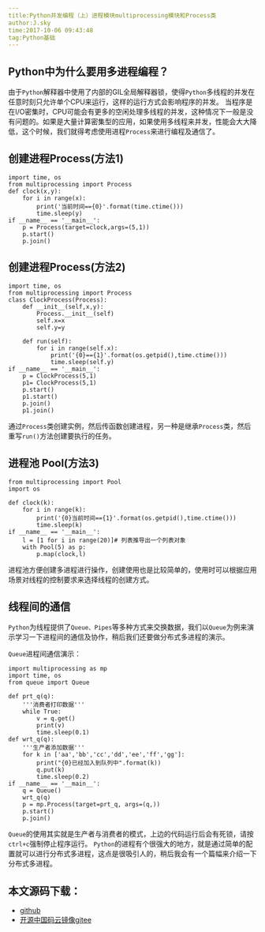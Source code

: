 ```yaml
---
title:Python并发编程（上）进程模块multiprocessing模块和Process类
author:J.sky
time:2017-10-06 09:43:48
tag:Python基础
---
```


## Python中为什么要用多进程编程？

由于`Python`解释器中使用了内部的GIL全局解释器锁，使得`Python`多线程的并发在任意时刻只允许单个CPU来运行，这样的运行方式会影响程序的并发。
当程序是在I/O密集时，CPU可能会有更多的空闲处理多线程的并发，这种情况下一般是没有问题的。如果是大量计算密集型的应用，如果使用多线程来并发，性能会大大降低，这个时候，我们就得考虑使用进程`Process`来进行编程及通信了。

## 创建进程Process(方法1)

<pre><code class="python">import time, os
from multiprocessing import Process
def clock(x,y):
    for i in range(x):
        print('当前时间=={0}'.format(time.ctime()))
        time.sleep(y)
if __name__ == '__main__':
    p = Process(target=clock,args=(5,1))
    p.start()
    p.join()
</code></pre>

## 创建进程Process(方法2)

<pre><code class="python">import time, os
from multiprocessing import Process
class ClockProcess(Process):
    def __init__(self,x,y):
        Process.__init__(self)
        self.x=x
        self.y=y

    def run(self):
        for i in range(self.x):
            print('{0}=={1}'.format(os.getpid(),time.ctime()))
            time.sleep(self.y)
if __name__ == '__main__':
    p = ClockProcess(5,1)
    p1= ClockProcess(5,1)
    p.start()
    p1.start()
    p.join()
    p1.join()
</code></pre>

通过`Process`类创建实例，然后传函数创建进程，另一种是继承`Process`类，然后重写`run()`方法创建要执行的任务。

## 进程池 Pool(方法3)

<pre><code class="python">from multiprocessing import Pool
import os

def clock(k):
    for i in range(k):
        print('{0}当前时间=={1}'.format(os.getpid(),time.ctime()))
        time.sleep(k)
if __name__ == '__main__':
    l = [1 for i in range(20)]# 列表推导出一个列表对象
    with Pool(5) as p:
        p.map(clock,l)
</code></pre>

进程池方便创建多进程进行操作，创建使用也是比较简单的，使用时可以根据应用场景对线程的控制要求来选择线程的创建方式。

## 线程间的通信

`Python`为线程提供了`Queue、Pipes`等多种方式来交换数据，我们以`Queue`为例来演示学习一下进程间的通信及协作，稍后我们还要做分布式多进程的演示。

`Queue`进程间通信演示：

<pre><code class="python">import multiprocessing as mp
import time, os
from queue import Queue

def prt_q(q):
    '''消费者打印数据'''
    while True:
        v = q.get()
        print(v)
        time.sleep(0.1)
def wrt_q(q):
    '''生产者添加数据'''
    for k in ['aa','bb','cc','dd','ee','ff','gg']:
        print("{0}已经加入到队列中".format(k))
        q.put(k)
        time.sleep(0.2)
if __name__ == '__main__':
    q = Queue()
    wrt_q(q)
    p = mp.Process(target=prt_q, args=(q,))
    p.start()
    p.join()
</code></pre>

`Queue`的使用其实就是生产者与消费者的模式，上边的代码运行后会有死锁，请按`ctrl+c`强制停止程序运行。
`Python`的进程有个很强大的地方，就是通过简单的配置就可以进行分布式多进程，这点是很吸引人的，稍后我会有一个篇幅来介绍一下分布式多进程。

## 本文源码下载：

+ [github](https://github.com/bosichong/17python.com/tree/master/multiprocessingtest.py)
+ [开源中国码云镜像gitee](https://gitee.com/J_Sky/17python.com/tree/master/multiprocessingtest.py)